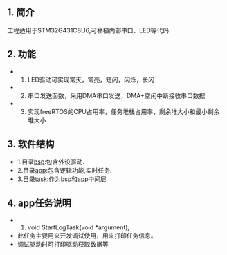 <!--
 * @Descripttion: 
 * @version: 
 * @Author: JiaLu
 * @Date: 2021-03-20 13:51:47
 * @LastEditors: JiaLu
 * @LastEditTime: 2021-03-20 16:10:41
-->
## 1. 简介  
工程适用于STM32G431C8U6,可移植内部串口、LED等代码

## 2. 功能  
- 1. LED驱动可实现常灭，常亮，短闪，闪烁，长闪
- 2. 串口发送函数，采用DMA串口发送，DMA+空闲中断接收串口数据
- 3. 实现freeRTOS的CPU占用率，任务堆栈占用率，剩余堆大小和最小剩余堆大小
## 3. 软件结构
- 1.目录[bsp](./bsp):包含外设驱动.
- 2.目录[app](./app):包含逻辑功能,实时任务.
- 3.目录[task](./task):作为bsp和app中间层

## 4. app任务说明
- 1. void StartLogTask(void *argument); 
 - 此任务主要用来开发调试使用，用来打印任务信息。
 - 调试驱动时可打印驱动获取数据等

